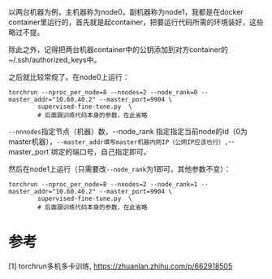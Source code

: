 以两台机器为例，主机器称为node0，副机器称为node1，我都是在docker container里运行的，首先就是起container，把要运行代码所需的环境装好，这些略过不提。

除此之外，记得把两台机器container中的公钥添加到对方container的~/.ssh/authorized_keys中。

之后就比较常规了。在node0上运行：

```shell
torchrun --nproc_per_node=8 --nnodes=2 --node_rank=0 --master_addr="10.60.40.2" --master_port=9904 \
        supervised-fine-tune.py  \
        # 后面跟训练代码本身的参数，在此省略
```

`--nnnodes`指定节点（机器）数，--node_rank 指定指定当前node的id（0为master机器），`--master_addr填写master机器内网IP（公网IP应该也行）,`--master_port`绑定的端口号，自己指定即可。

然后在node1上运行（只需要改`--node_rank`为1即可，其他参数不变）：

```shell
torchrun --nproc_per_node=8 --nnodes=2 --node_rank=1 --master_addr="10.60.40.2" --master_port=9904 \
        supervised-fine-tune.py  \
        # 后面跟训练代码本身的参数，在此省略
```

# 参考

[1] torchrun多机多卡训练, https://zhuanlan.zhihu.com/p/662918505